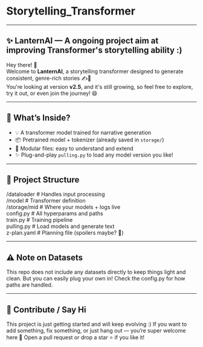 # Storytelling_Transformer

---

## ✨ LanternAI — A ongoing project aim at improving Transformer's storytelling ability :) 

Hey there! 👋  
Welcome to **LanternAI**, a storytelling transformer designed to generate consistent, genre-rich stories ✍️🌌  
You're looking at version **v2.5**, and it's still growing, so feel free to explore, try it out, or even join the journey! 😄

---

## 🚀 What’s Inside?

- 💡 A transformer model trained for narrative generation  
- 📦 Pretrained model + tokenizer (already saved in `storage/`)  
- 🧠 Modular files: easy to understand and extend  
- ✨ Plug-and-play `pulling.py` to load any model version you like!

---

## 📁 Project Structure

/dataloader         # Handles input processing  
/model              # Transformer definition  
/storage/mid        # Where your models + logs live  
config.py           # All hyperparams and paths  
train.py            # Training pipeline  
pulling.py          # Load models and generate text  
z-plan.yaml         # Planning file (spoilers maybe? 👀)

---

## ⚠️ Note on Datasets

This repo does not include any datasets directly to keep things light and clean.
But you can easily plug your own in! Check the config.py for how paths are handled.

---

## 🎉 Contribute / Say Hi

This project is just getting started and will keep evolving :)
If you want to add something, fix something, or just hang out — you’re super welcome here 🫶
Open a pull request or drop a star ⭐ if you like it!







